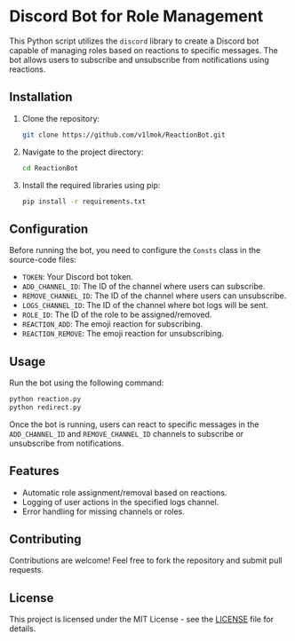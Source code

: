 # Discord Bot for Role Management

This Python script utilizes the `discord` library to create a Discord bot capable of managing roles based on reactions to specific messages. The bot allows users to subscribe and unsubscribe from notifications using reactions.

## Installation

1. Clone the repository:

   ```bash
   git clone https://github.com/v1lmok/ReactionBot.git
   ```

2. Navigate to the project directory:

   ```bash
   cd ReactionBot
   ```

3. Install the required libraries using pip:

   ```bash
   pip install -r requirements.txt
   ```

## Configuration

Before running the bot, you need to configure the `Consts` class in the source-code files:

- `TOKEN`: Your Discord bot token.
- `ADD_CHANNEL_ID`: The ID of the channel where users can subscribe.
- `REMOVE_CHANNEL_ID`: The ID of the channel where users can unsubscribe.
- `LOGS_CHANNEL_ID`: The ID of the channel where bot logs will be sent.
- `ROLE_ID`: The ID of the role to be assigned/removed.
- `REACTION_ADD`: The emoji reaction for subscribing.
- `REACTION_REMOVE`: The emoji reaction for unsubscribing.

## Usage

Run the bot using the following command:

```bash
python reaction.py
python redirect.py
```

Once the bot is running, users can react to specific messages in the `ADD_CHANNEL_ID` and `REMOVE_CHANNEL_ID` channels to subscribe or unsubscribe from notifications.

## Features

- Automatic role assignment/removal based on reactions.
- Logging of user actions in the specified logs channel.
- Error handling for missing channels or roles.

## Contributing

Contributions are welcome! Feel free to fork the repository and submit pull requests.

## License

This project is licensed under the MIT License - see the [LICENSE](LICENSE) file for details.
